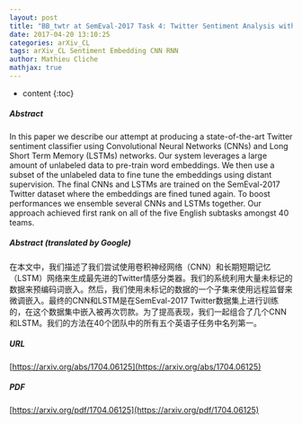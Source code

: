 ```yaml
---
layout: post
title: "BB_twtr at SemEval-2017 Task 4: Twitter Sentiment Analysis with CNNs and LSTMs"
date: 2017-04-20 13:10:25
categories: arXiv_CL
tags: arXiv_CL Sentiment Embedding CNN RNN
author: Mathieu Cliche
mathjax: true
---
```


* content
{:toc}

##### Abstract
In this paper we describe our attempt at producing a state-of-the-art Twitter sentiment classifier using Convolutional Neural Networks (CNNs) and Long Short Term Memory (LSTMs) networks. Our system leverages a large amount of unlabeled data to pre-train word embeddings. We then use a subset of the unlabeled data to fine tune the embeddings using distant supervision. The final CNNs and LSTMs are trained on the SemEval-2017 Twitter dataset where the embeddings are fined tuned again. To boost performances we ensemble several CNNs and LSTMs together. Our approach achieved first rank on all of the five English subtasks amongst 40 teams.

##### Abstract (translated by Google)
在本文中，我们描述了我们尝试使用卷积神经网络（CNN）和长期短期记忆（LSTM）网络来生成最先进的Twitter情感分类器。我们的系统利用大量未标记的数据来预编码词嵌入。然后，我们使用未标记的数据的一个子集来使用远程监督来微调嵌入。最终的CNN和LSTM是在SemEval-2017 Twitter数据集上进行训练的，在这个数据集中嵌入被再次罚款。为了提高表现，我们一起组合了几个CNN和LSTM。我们的方法在40个团队中的所有五个英语子任务中名列第一。

##### URL
[https://arxiv.org/abs/1704.06125](https://arxiv.org/abs/1704.06125)

##### PDF
[https://arxiv.org/pdf/1704.06125](https://arxiv.org/pdf/1704.06125)

